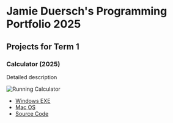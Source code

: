 # Jamie Duersch's Programming Portfolio 2025

## Projects for Term 1

### Calculator (2025)

Detailed description

![Running Calculator]()

*  [Windows EXE]()
*  [Mac OS]()
*  [Source Code]()
